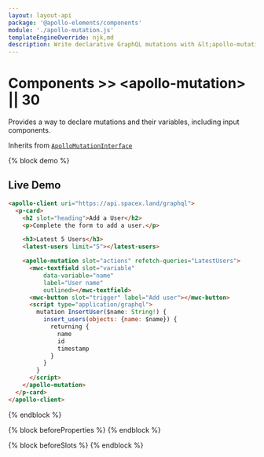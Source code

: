 ```yaml
---
layout: layout-api
package: '@apollo-elements/components'
module: './apollo-mutation.js'
templateEngineOverride: njk,md
description: Write declarative GraphQL mutations with &lt;apollo-mutation&gt; custom element. Write your GraphQL and variables in HTML, even use inputs to define variables. Do more with less code with Apollo Elements and web components.
---
```


# Components >> &lt;apollo-mutation&gt; || 30

Provides a way to declare mutations and their variables, including input components.

Inherits from [`ApolloMutationInterface`](/api/interfaces/mutation/)

{% block demo %}
## Live Demo

```html wcd oxFdNcAerrfuuiOMM22M www/index.html
<apollo-client uri="https://api.spacex.land/graphql">
  <p-card>
    <h2 slot="heading">Add a User</h2>
    <p>Complete the form to add a user.</p>

    <h3>Latest 5 Users</h3>
    <latest-users limit="5"></latest-users>

    <apollo-mutation slot="actions" refetch-queries="LatestUsers">
      <mwc-textfield slot="variable"
          data-variable="name"
          label="User name"
          outlined></mwc-textfield>
      <mwc-button slot="trigger" label="Add user"></mwc-button>
      <script type="application/graphql">
        mutation InsertUser($name: String!) {
          insert_users(objects: {name: $name}) {
            returning {
              name
              id
              timestamp
            }
          }
        }
      </script>
    </apollo-mutation>
  </p-card>
</apollo-client>
```
{% endblock %}

{% block beforeProperties %}
{% endblock %}

{% block beforeSlots %}
{% endblock %}

